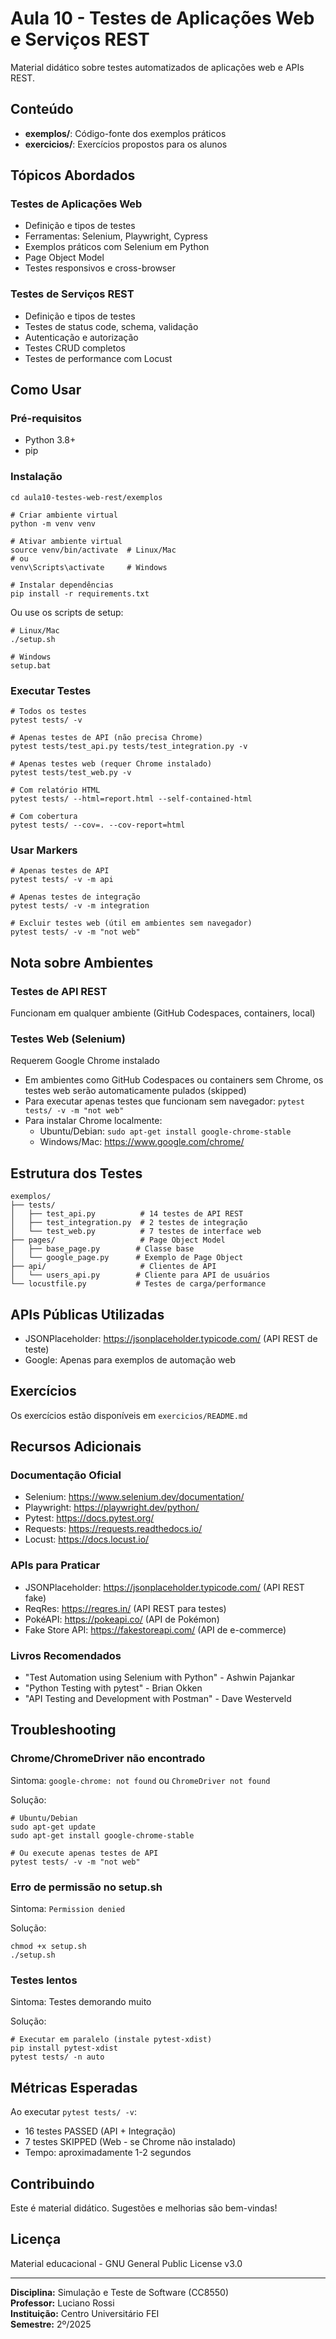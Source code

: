 # Aula 10 - Testes de Aplicações Web e Serviços REST

Material didático sobre testes automatizados de aplicações web e APIs REST.

## Conteúdo

- **exemplos/**: Código-fonte dos exemplos práticos
- **exercicios/**: Exercícios propostos para os alunos

## Tópicos Abordados

### Testes de Aplicações Web
- Definição e tipos de testes
- Ferramentas: Selenium, Playwright, Cypress
- Exemplos práticos com Selenium em Python
- Page Object Model
- Testes responsivos e cross-browser

### Testes de Serviços REST
- Definição e tipos de testes  
- Testes de status code, schema, validação
- Autenticação e autorização
- Testes CRUD completos
- Testes de performance com Locust

## Como Usar

### Pré-requisitos

- Python 3.8+
- pip

### Instalação

    cd aula10-testes-web-rest/exemplos
    
    # Criar ambiente virtual
    python -m venv venv
    
    # Ativar ambiente virtual
    source venv/bin/activate  # Linux/Mac
    # ou
    venv\Scripts\activate     # Windows
    
    # Instalar dependências
    pip install -r requirements.txt

Ou use os scripts de setup:

    # Linux/Mac
    ./setup.sh
    
    # Windows
    setup.bat

### Executar Testes

    # Todos os testes
    pytest tests/ -v
    
    # Apenas testes de API (não precisa Chrome)
    pytest tests/test_api.py tests/test_integration.py -v
    
    # Apenas testes web (requer Chrome instalado)
    pytest tests/test_web.py -v
    
    # Com relatório HTML
    pytest tests/ --html=report.html --self-contained-html
    
    # Com cobertura
    pytest tests/ --cov=. --cov-report=html

### Usar Markers

    # Apenas testes de API
    pytest tests/ -v -m api
    
    # Apenas testes de integração
    pytest tests/ -v -m integration
    
    # Excluir testes web (útil em ambientes sem navegador)
    pytest tests/ -v -m "not web"

## Nota sobre Ambientes

### Testes de API REST
Funcionam em qualquer ambiente (GitHub Codespaces, containers, local)

### Testes Web (Selenium)
Requerem Google Chrome instalado

- Em ambientes como GitHub Codespaces ou containers sem Chrome, os testes web serão automaticamente pulados (skipped)
- Para executar apenas testes que funcionam sem navegador: `pytest tests/ -v -m "not web"`
- Para instalar Chrome localmente:
  - Ubuntu/Debian: `sudo apt-get install google-chrome-stable`
  - Windows/Mac: https://www.google.com/chrome/

## Estrutura dos Testes

    exemplos/
    ├── tests/
    │   ├── test_api.py          # 14 testes de API REST
    │   ├── test_integration.py  # 2 testes de integração
    │   └── test_web.py          # 7 testes de interface web
    ├── pages/                   # Page Object Model
    │   ├── base_page.py        # Classe base
    │   └── google_page.py      # Exemplo de Page Object
    ├── api/                     # Clientes de API
    │   └── users_api.py        # Cliente para API de usuários
    └── locustfile.py           # Testes de carga/performance

## APIs Públicas Utilizadas

- JSONPlaceholder: https://jsonplaceholder.typicode.com/ (API REST de teste)
- Google: Apenas para exemplos de automação web

## Exercícios

Os exercícios estão disponíveis em `exercicios/README.md`

## Recursos Adicionais

### Documentação Oficial
- Selenium: https://www.selenium.dev/documentation/
- Playwright: https://playwright.dev/python/
- Pytest: https://docs.pytest.org/
- Requests: https://requests.readthedocs.io/
- Locust: https://docs.locust.io/

### APIs para Praticar
- JSONPlaceholder: https://jsonplaceholder.typicode.com/ (API REST fake)
- ReqRes: https://reqres.in/ (API REST para testes)
- PokéAPI: https://pokeapi.co/ (API de Pokémon)
- Fake Store API: https://fakestoreapi.com/ (API de e-commerce)

### Livros Recomendados
- "Test Automation using Selenium with Python" - Ashwin Pajankar
- "Python Testing with pytest" - Brian Okken
- "API Testing and Development with Postman" - Dave Westerveld

## Troubleshooting

### Chrome/ChromeDriver não encontrado
Sintoma: `google-chrome: not found` ou `ChromeDriver not found`

Solução:

    # Ubuntu/Debian
    sudo apt-get update
    sudo apt-get install google-chrome-stable
    
    # Ou execute apenas testes de API
    pytest tests/ -v -m "not web"

### Erro de permissão no setup.sh
Sintoma: `Permission denied`

Solução:

    chmod +x setup.sh
    ./setup.sh

### Testes lentos
Sintoma: Testes demorando muito

Solução:

    # Executar em paralelo (instale pytest-xdist)
    pip install pytest-xdist
    pytest tests/ -n auto

## Métricas Esperadas

Ao executar `pytest tests/ -v`:

- 16 testes PASSED (API + Integração)
- 7 testes SKIPPED (Web - se Chrome não instalado)
- Tempo: aproximadamente 1-2 segundos

## Contribuindo

Este é material didático. Sugestões e melhorias são bem-vindas!

## Licença

Material educacional - GNU General Public License v3.0

---

**Disciplina:** Simulação e Teste de Software (CC8550)  
**Professor:** Luciano Rossi  
**Instituição:** Centro Universitário FEI  
**Semestre:** 2º/2025